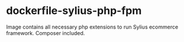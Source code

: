 # dockerfile-sylius-php-fpm

Image contains all necessary php extensions to run Sylius ecommerce framework.
Composer included.
